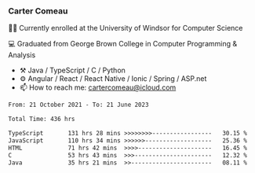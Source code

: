 ### Carter Comeau

🙋‍♂️ Currently enrolled at the University of Windsor for Computer Science

💻 Graduated from George Brown College in Computer Programming & Analysis

- ⚒️ Java / TypeScript / C / Python
- ⚙️ Angular / React / React Native / Ionic / Spring / ASP.net
- 📫 How to reach me: cartercomeau@icloud.com

<!--START_SECTION:waka-->

```txt
From: 21 October 2021 - To: 21 June 2023

Total Time: 436 hrs

TypeScript       131 hrs 28 mins >>>>>>>>-----------------   30.15 %
JavaScript       110 hrs 34 mins >>>>>>-------------------   25.36 %
HTML             71 hrs 42 mins  >>>>---------------------   16.45 %
C                53 hrs 43 mins  >>>----------------------   12.32 %
Java             35 hrs 21 mins  >>-----------------------   08.11 %
```

<!--END_SECTION:waka-->

